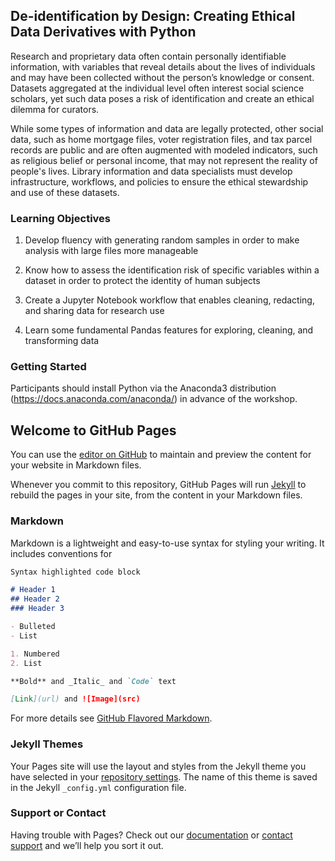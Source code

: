 ## De-identification by Design: Creating Ethical Data Derivatives with Python

Research and proprietary data often contain personally identifiable information, with variables that reveal details about the lives of individuals and may have been collected without the person’s knowledge or consent. Datasets aggregated at the individual level often interest social science scholars, yet such data poses a risk of identification and create an ethical dilemma for curators.
 
While some types of information and data are legally protected, other social data, such as home mortgage files, voter registration files, and tax parcel records are public and are often augmented with modeled indicators, such as religious belief or personal income, that may not represent the reality of people's lives.  Library information and data specialists must develop infrastructure, workflows, and policies to ensure the ethical stewardship and use of these datasets. 


### Learning Objectives

1) Develop fluency with generating random samples in order to make analysis with large files more manageable

2) Know how to assess the identification risk of specific variables within a dataset in order to protect the identity of human subjects
 
3) Create a Jupyter Notebook workflow that enables cleaning, redacting, and sharing data for research use

4) Learn some fundamental Pandas features for exploring, cleaning, and transforming data

### Getting Started

Participants should install Python via the Anaconda3 distribution (https://docs.anaconda.com/anaconda/) in advance of the workshop. 
## Welcome to GitHub Pages

You can use the [editor on GitHub](https://github.com/kwissel/kwissel.github.io/edit/main/index.md) to maintain and preview the content for your website in Markdown files.

Whenever you commit to this repository, GitHub Pages will run [Jekyll](https://jekyllrb.com/) to rebuild the pages in your site, from the content in your Markdown files.

### Markdown

Markdown is a lightweight and easy-to-use syntax for styling your writing. It includes conventions for

```markdown
Syntax highlighted code block

# Header 1
## Header 2
### Header 3

- Bulleted
- List

1. Numbered
2. List

**Bold** and _Italic_ and `Code` text

[Link](url) and ![Image](src)
```

For more details see [GitHub Flavored Markdown](https://guides.github.com/features/mastering-markdown/).

### Jekyll Themes

Your Pages site will use the layout and styles from the Jekyll theme you have selected in your [repository settings](https://github.com/kwissel/kwissel.github.io/settings/pages). The name of this theme is saved in the Jekyll `_config.yml` configuration file.

### Support or Contact

Having trouble with Pages? Check out our [documentation](https://docs.github.com/categories/github-pages-basics/) or [contact support](https://support.github.com/contact) and we’ll help you sort it out.
